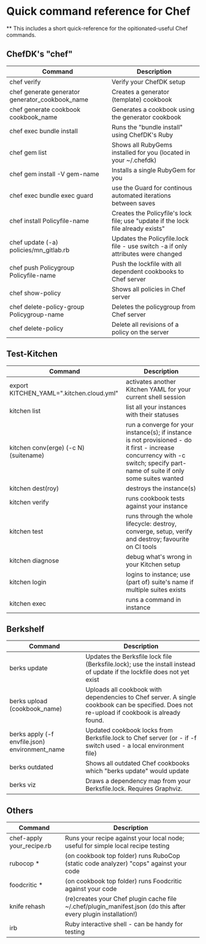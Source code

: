 # Quick command reference for Chef

** This includes a short quick-reference for the opitionated-useful Chef commands.



## ChefDK's "chef"

| Command | Description |
| --- | --- |
| chef verify | Verify your ChefDK setup |
| chef generate generator generator_cookbook_name | Creates a generator (template) cookbook |
| chef generate cookbook cookbook_name | Generates a cookbook using the generator cookbook |
| chef exec bundle install | Runs the "bundle install" using ChefDK's Ruby |
| chef gem list | Shows all RubyGems installed for you (located in your ~/.chefdk) |
| chef gem install -V gem-name | Installs a single RubyGem for you |
| chef exec bundle exec guard | use the Guard for continous automated iterations between saves |
| chef install Policyfile-name | Creates the Policyfile's lock file; use "update if the lock file already exists" |
| chef update (-a) policies/mn_gitlab.rb | Updates the Policyfile.lock file - use switch -a if only attributes were changed |
| chef push Policygroup Policyfile-name | Push the lockfile with all dependent cookbooks to Chef server |
| chef show-policy | Shows all policies in Chef server |
| chef delete-policy-group Policygroup-name | Deletes the policygroup from Chef server |
| chef delete-policy | Delete all revisions of a policy on the server |



## Test-Kitchen

| Command | Description |
| --- | --- |
| export KITCHEN_YAML=".kitchen.cloud.yml" | activates another Kitchen YAML for your current shell session |
| kitchen list | list all your instances with their statuses |
| kitchen conv(erge) (-c N) (suitename) | run a converge for your instance(s); if instance is not provisioned - do it first - increase concurrency with -c switch; specify part-name of suite if only some suites wanted |
| kitchen dest(roy) | destroys the instance(s) |
| kitchen verify | runs cookbook tests against your instance |
| kitchen test | runs through the whole lifecycle: destroy, converge, setup, verify and destroy; favourite on CI tools |
| kitchen diagnose | debug what's wrong in your Kitchen setup |
| kitchen login | logins to instance; use (part of) suite's name if multiple suites exists |
| kitchen exec | runs a command in instance |




## Berkshelf

| Command | Description |
| --- | --- |
| berks update | Updates the Berksfile lock file (Berksfile.lock); use the install instead of update if the lockfile does not yet exist |
| berks upload (cookbook_name) | Uploads all cookbook with dependencies to Chef server. A single cookbook can be specified. Does not re-upload if cookbook is already found. |
| berks apply (-f envfile.json) environment_name | Updated cookbook locks from Berksfile.lock to Chef server (or - if -f switch used - a local environment file) |
| berks outdated | Shows all outdated Chef cookbooks which "berks update" would update |
| berks viz | Draws a dependency map from your Berksfile.lock. Requires Graphviz. |



## Others

| Command | Description |
| --- | --- |
| chef-apply your_recipe.rb | Runs your recipe against your local node; useful for simple local recipe testing |
| rubocop * | (on cookbook top folder) runs RuboCop (static code analyzer) "cops" against your code |
| foodcritic * | (on cookbook top folder) runs Foodcritic against your code |
| knife rehash | (re)creates your Chef plugin cache file ~/.chef/plugin_manifest.json (do this after every plugin installation!) |
| irb | Ruby interactive shell - can be handy for testing |


